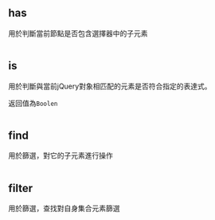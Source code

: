 ## has

用於判斷當前節點是否包含選擇器中的子元素

```js

```

## is

用於判斷與當前jQuery對象相匹配的元素是否符合指定的表達式。

返回值為`Boolen`

```js

```

## find

用於篩選，對它的子元素進行操作

```js

```

## filter

用於篩選，查找對自身集合元素篩選

```js

```

